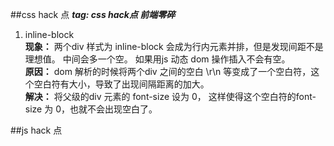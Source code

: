 ##css hack 点
***tag: css hack点 前端零碎*** 
   
1. inline-block     
**现象：**
两个div 样式为 inline-block 会成为行内元素并排，但是发现间距不是理想值。
中间会多一个空。 如果用js 动态 dom 操作插入不会有空。    
**原因：**
dom 解析的时候将两个div 之间的空白 \r\n 等变成了一个空白符，这个空白符有大小，导致了出现间隔距离的加大。    
**解决：**
将父级的div 元素的 font-size 设为 0， 这样使得这个空白符的font-size 为 0，也就不会出现空白了。

##js hack 点